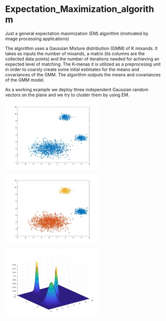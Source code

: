 # Expectation_Maximization_algorithm
Just a general expectation maximization (EM) algorithm (motivated by image processing applications)

The algorithm uses a Gaussian Mixture distribution (GMM) of K mixands. 
It takes as inputs the number of mixands, a matrix (its columns 
are the collected data points) and the number of iterations needed 
for achieving an expected level of matching. The K-menas it is utilized as 
a preprocessig unit in order to coarsly create some intial estimates for the means and 
covariances of the GMM. The algorithm outputs the means and covariances of the GMM model. 

As a working example we deploy three independent Gaussian random vectors 
on the plane and we try to cluster them by using EM. 

<p float="left">
  <img src="figs_jpg/raw_data.jpg" width="300" height="220"/> 
</p>

<p float="left">
  <img src="figs_jpg/clustered_data.jpg" width="300" height="220"/> 
</p>

<p float="left">
  <img src="figs_jpg/soft_clustering.jpg" width="300" height="220"/> 
</p>
